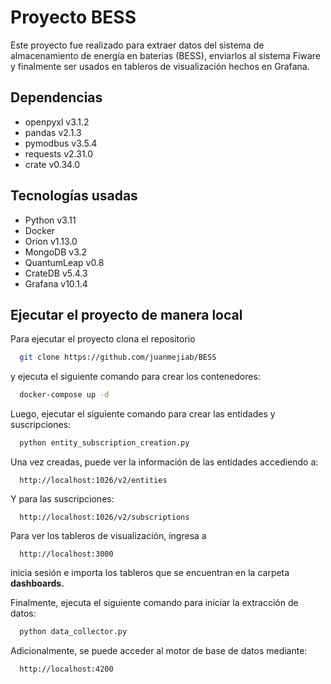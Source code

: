 # Proyecto BESS

Este proyecto fue realizado para extraer datos del sistema de almacenamiento de energía en baterias (BESS), enviarlos al sistema Fiware y finalmente ser usados en tableros de visualización hechos en Grafana.

## Dependencias

- openpyxl v3.1.2
- pandas v2.1.3
- pymodbus v3.5.4
- requests v2.31.0
- crate v0.34.0

## Tecnologías usadas

- Python v3.11
- Docker
- Orion v1.13.0
- MongoDB v3.2
- QuantumLeap v0.8
- CrateDB v5.4.3
- Grafana v10.1.4

## Ejecutar el proyecto de manera local

Para ejecutar el proyecto clona el repositorio

```bash
  git clone https://github.com/juanmejiab/BESS
```

y ejecuta el siguiente comando para crear los contenedores:

```bash
  docker-compose up -d
```

Luego, ejecutar el siguiente comando para crear las entidades y suscripciones:

```bash
  python entity_subscription_creation.py
```

Una vez creadas, puede ver la información de las entidades accediendo a:

```http
  http://localhost:1026/v2/entities
```

Y para las suscripciones:

```http
  http://localhost:1026/v2/subscriptions
```

Para ver los tableros de visualización, ingresa a

```http
  http://localhost:3000
```

inicia sesión e importa los tableros que se encuentran en la carpeta **dashboards.**

Finalmente, ejecuta el siguiente comando para iniciar la extracción de datos:

```bash
  python data_collector.py
```

Adicionalmente, se puede acceder al motor de base de datos mediante:

```http
  http://localhost:4200
```
